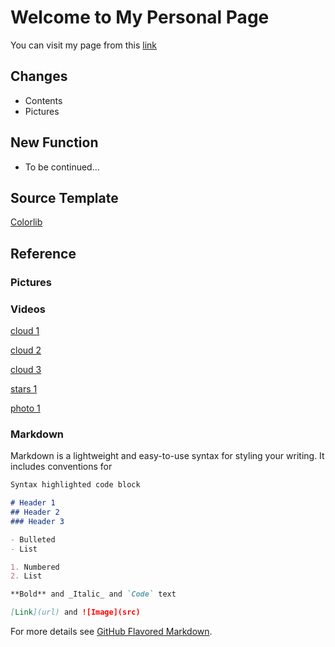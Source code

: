 # Welcome to My Personal Page

You can visit my page from this [link](https://tcntp.github.io)

## Changes
 - Contents
 - Pictures

## New Function
 - To be continued...

## Source Template

[Colorlib](https://colorlib.com/wp/template/scenic/)

## Reference
### Pictures
### Videos
[cloud 1](https://www.pexels.com/video/time-lapse-of-cumulus-clouds-856171/)

[cloud 2](https://www.pexels.com/video/view-of-clouds-in-the-sky-2049255/)

[cloud 3](https://www.pexels.com/video/sky-is-blue-856463/)

[stars 1](https://www.pexels.com/video/time-lapse-of-stars-in-the-sky-856926/)

[photo 1](https://www.pexels.com/video/close-view-of-a-lens-of-a-camera-1787376/)

### Markdown

Markdown is a lightweight and easy-to-use syntax for styling your writing. It includes conventions for

```markdown
Syntax highlighted code block

# Header 1
## Header 2
### Header 3

- Bulleted
- List

1. Numbered
2. List

**Bold** and _Italic_ and `Code` text

[Link](url) and ![Image](src)
```

For more details see [GitHub Flavored Markdown](https://guides.github.com/features/mastering-markdown/).

